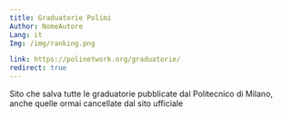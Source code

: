 ```yaml
---
title: Graduatorie Polimi
Author: NomeAutore
Lang: it
Img: /img/ranking.png

link: https://polinetwork.org/graduatorie/
redirect: true
---
```

Sito che salva tutte le graduatorie pubblicate dal Politecnico di Milano, anche quelle ormai cancellate dal sito ufficiale
